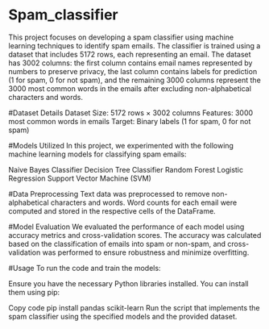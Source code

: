 # Spam_classifier
This project focuses on developing a spam classifier using machine learning techniques to identify spam emails. The classifier is trained using a dataset that includes 5172 rows, each representing an email. The dataset has 3002 columns: the first column contains email names represented by numbers to preserve privacy, the last column contains labels for prediction (1 for spam, 0 for not spam), and the remaining 3000 columns represent the 3000 most common words in the emails after excluding non-alphabetical characters and words.

#Dataset Details
Dataset Size: 5172 rows × 3002 columns
Features: 3000 most common words in emails
Target: Binary labels (1 for spam, 0 for not spam)

#Models Utilized
In this project, we experimented with the following machine learning models for classifying spam emails:

Naive Bayes Classifier
Decision Tree Classifier
Random Forest
Logistic Regression
Support Vector Machine (SVM)

#Data Preprocessing
Text data was preprocessed to remove non-alphabetical characters and words.
Word counts for each email were computed and stored in the respective cells of the DataFrame.

#Model Evaluation
We evaluated the performance of each model using accuracy metrics and cross-validation scores. The accuracy was calculated based on the classification of emails into spam or non-spam, and cross-validation was performed to ensure robustness and minimize overfitting.

#Usage
To run the code and train the models:

Ensure you have the necessary Python libraries installed. You can install them using pip:

Copy code
pip install pandas scikit-learn
Run the script that implements the spam classifier using the specified models and the provided dataset.

